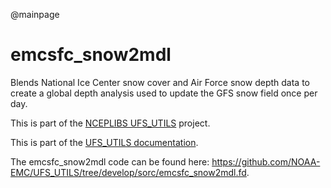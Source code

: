 @mainpage

# emcsfc_snow2mdl

Blends National Ice Center snow cover and Air Force snow depth data to
create a global depth analysis used to update the GFS snow field once
per day.

This is part of the [NCEPLIBS
UFS_UTILS](https://github.com/NOAA-EMC/UFS_UTILS) project.

This is part of the <a href="../index.html">UFS_UTILS documentation</a>.

The emcsfc_snow2mdl code can be found here:
https://github.com/NOAA-EMC/UFS_UTILS/tree/develop/sorc/emcsfc_snow2mdl.fd.

